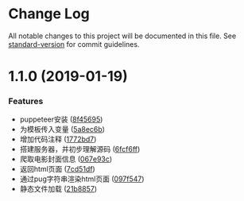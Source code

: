 # Change Log

All notable changes to this project will be documented in this file. See [standard-version](https://github.com/conventional-changelog/standard-version) for commit guidelines.

<a name="1.1.0"></a>
# 1.1.0 (2019-01-19)


### Features

* puppeteer安装 ([8f45695](https://github.com/wangkaiwd/koa-film-demo/commit/8f45695))
* 为模板传入变量 ([5a8ec6b](https://github.com/wangkaiwd/koa-film-demo/commit/5a8ec6b))
* 增加代码注释 ([1772bd7](https://github.com/wangkaiwd/koa-film-demo/commit/1772bd7))
* 搭建服务器，并初步理解源码 ([6fcf6ff](https://github.com/wangkaiwd/koa-film-demo/commit/6fcf6ff))
* 爬取电影封面信息 ([067e93c](https://github.com/wangkaiwd/koa-film-demo/commit/067e93c))
* 返回html页面 ([7cd51df](https://github.com/wangkaiwd/koa-film-demo/commit/7cd51df))
* 通过pug字符串渲染html页面 ([097f547](https://github.com/wangkaiwd/koa-film-demo/commit/097f547))
* 静态文件加载 ([21b8857](https://github.com/wangkaiwd/koa-film-demo/commit/21b8857))
